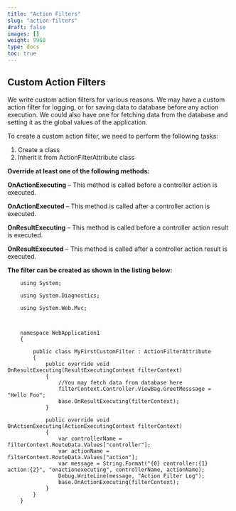 ```yaml
---
title: "Action Filters"
slug: "action-filters"
draft: false
images: []
weight: 9968
type: docs
toc: true
---
```


## Custom Action Filters
We write custom action filters for various reasons. We may have a custom action filter for logging, or for saving data to database before any action execution. We could also have one for fetching data from the database and setting it as the global values of the application.



To create a custom action filter, we need to perform the following tasks:

 1. Create a class
 2. Inherit it from ActionFilterAttribute class

**Override at least one of the following methods:**

**OnActionExecuting** – This method is called before a controller action is executed.

**OnActionExecuted** – This method is called after a controller action is executed.

**OnResultExecuting** – This method is called before a controller action result is executed.

**OnResultExecuted** – This method is called after a controller action result is executed.


**The filter can be created as shown in the listing below:**

   

        using System;
        
        using System.Diagnostics;
        
        using System.Web.Mvc;
        
        
        
        namespace WebApplication1
        {
        
            public class MyFirstCustomFilter : ActionFilterAttribute
            {
                public override void OnResultExecuting(ResultExecutingContext filterContext)
                {
                    //You may fetch data from database here 
                    filterContext.Controller.ViewBag.GreetMesssage = "Hello Foo";
                    base.OnResultExecuting(filterContext);
                }
        
                public override void OnActionExecuting(ActionExecutingContext filterContext)
                {
                    var controllerName = filterContext.RouteData.Values["controller"];
                    var actionName = filterContext.RouteData.Values["action"];
                    var message = String.Format("{0} controller:{1} action:{2}", "onactionexecuting", controllerName, actionName);
                    Debug.WriteLine(message, "Action Filter Log");
                    base.OnActionExecuting(filterContext);
                }
            }
        }



